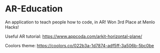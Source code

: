# AR-Education

An application to teach people how to code, in AR! Won 3rd Place at Menlo Hacks!


Useful AR tutorial: https://www.appcoda.com/arkit-horizontal-plane/

Coolors theme:
https://coolors.co/022b3a-1d7874-adf5ff-3a506b-5bc0be

